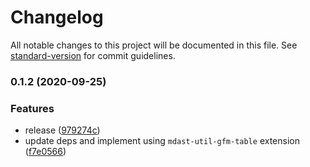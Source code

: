 # Changelog

All notable changes to this project will be documented in this file. See [standard-version](https://github.com/conventional-changelog/standard-version) for commit guidelines.

### 0.1.2 (2020-09-25)


### Features

* release ([979274c](https://github.com/tdast/tdast-util-to-markdown-table/commit/979274c8c99f858a5d856e5b7c2a8b3b40425037))
* update deps and implement using `mdast-util-gfm-table` extension ([f7e0566](https://github.com/tdast/tdast-util-to-markdown-table/commit/f7e05660767a04b5d9f384380fa2879c106158cc))

